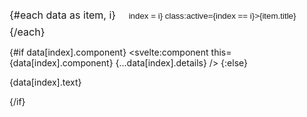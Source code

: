 <script>
export let data;

let index = 0;

</script>

<div class="buttons">
{#each data as item, i}
<button on:click={() => index = i} class:active={index == i}>{item.title}</button>
{/each}
</div>

{#if data[index].component} <svelte:component this={data[index].component}
{...data[index].details} /> {:else}

{data[index].text}

{/if}

<style>
.buttons {
    font-size: 16px;
    display: inline-block;

    border: 2px solid var(--closest);
    /* border-radius: 6px; */
    overflow: hidden;
    background-color: var(--closest)
}

button {
    color: var(--text);
    border: none;
    padding: 8px 16px;
    background-color: transparent;
    cursor: pointer;
}

.active {
    background-color: var(--bg);
    color: var(--text);
    /* border-radius: 4px; */
}
</style>
